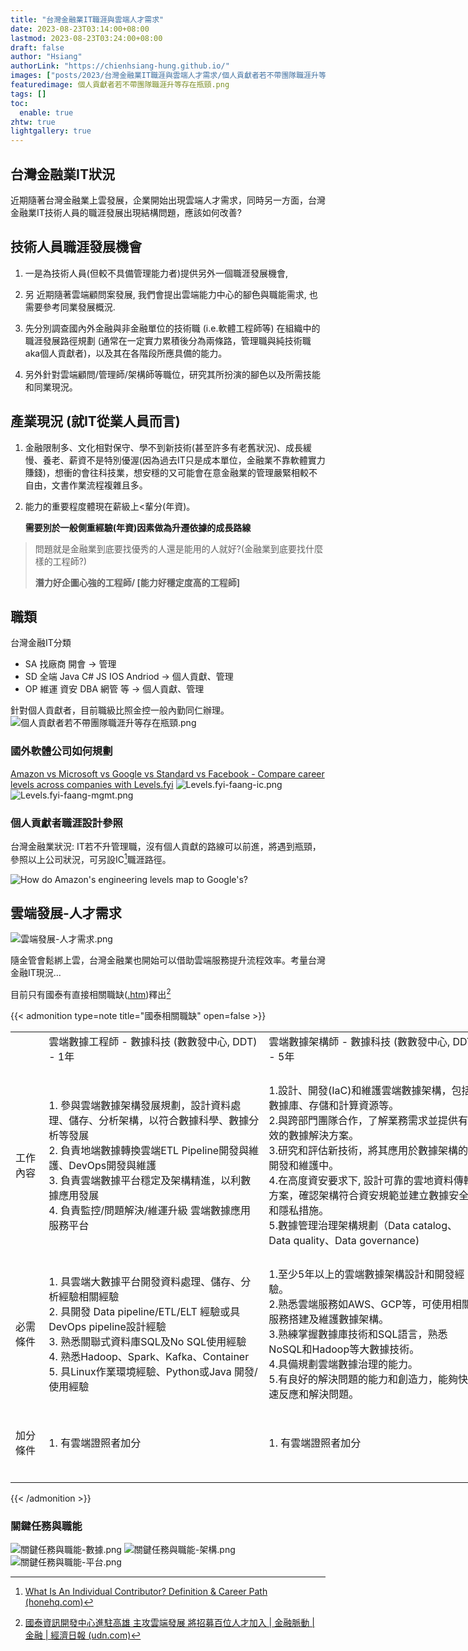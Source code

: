 ```yaml
---
title: "台灣金融業IT職涯與雲端人才需求"
date: 2023-08-23T03:14:00+08:00
lastmod: 2023-08-23T03:24:00+08:00
draft: false
author: "Hsiang"
authorLink: "https://chienhsiang-hung.github.io/"
images: ["posts/2023/台灣金融業IT職涯與雲端人才需求/個人貢獻者若不帶團隊職涯升等存在瓶頸.png"]
featuredimage: 個人貢獻者若不帶團隊職涯升等存在瓶頸.png
tags: []
toc:
  enable: true
zhtw: true
lightgallery: true
---
```

## 台灣金融業IT狀況
近期隨著台灣金融業上雲發展，企業開始出現雲端人才需求，同時另一方面，台灣金融業IT技術人員的職涯發展出現結構問題，應該如何改善?

## 技術人員職涯發展機會
1. 一是為技術人員(但較不具備管理能力者)提供另外一個職涯發展機會,
2. 另 近期隨著雲端顧問案發展, 我們會提出雲端能力中心的腳色與職能需求, 也需要參考同業發展概況.

1. 先分別調查國內外金融與非金融單位的技術職 (i.e.軟體工程師等) 在組織中的職涯發展路徑規劃 (通常在一定實力累積後分為兩條路，管理職與純技術職aka個人貢獻者)，以及其在各階段所應具備的能力。
2. 另外針對雲端顧問/管理師/架構師等職位，研究其所扮演的腳色以及所需技能和同業現況。

## 產業現況 (就IT從業人員而言)
1. 金融限制多、文化相對保守、學不到新技術(甚至許多有老舊狀況)、成長緩慢、養老、薪資不是特別優渥(因為過去IT只是成本單位，金融業不靠軟體實力賺錢)，想衝的會往科技業，想安穩的又可能會在意金融業的管理嚴緊相較不自由，文書作業流程複雜且多。
2. 能力的重要程度體現在薪級上<輩分(年資)。

    **需要別於一般側重經驗(年資)因素做為升遷依據的成長路線**

> 問題就是金融業到底要找優秀的人還是能用的人就好?(金融業到底要找什麼樣的工程師?)
>
> **潛力好企圖心強的工程師/ [能力好穩定度高的工程師]**

## 職類
台灣金融IT分類
- SA 找廠商 開會 -> 管理
- SD 全端 Java C# JS IOS Andriod -> 個人貢獻、管理 
- OP 維運 資安 DBA 網管 等 -> 個人貢獻、管理

針對個人貢獻者，目前職級比照金控一般內勤同仁辦理。
![個人貢獻者若不帶團隊職涯升等存在瓶頸.png](個人貢獻者若不帶團隊職涯升等存在瓶頸.png "個人貢獻者若不帶團隊職涯升等存在瓶頸.png")
### 國外軟體公司如何規劃
[Amazon vs Microsoft vs Google vs Standard vs Facebook - Compare career levels across companies with Levels.fyi](https://www.levels.fyi/?compare=Amazon,Microsoft,Google,Standard,Facebook&track=Software%20Engineer#)
![Levels.fyi-faang-ic.png](Levels.fyi-faang-ic.png "Levels.fyi-faang-ic.png")
![Levels.fyi-faang-mgmt.png](Levels.fyi-faang-mgmt.png "Levels.fyi-faang-mgmt.png")

### 個人貢獻者職涯設計參照
台灣金融業狀況: IT若不升管理職，沒有個人貢獻的路線可以前進，將遇到瓶頸，參照以上公司狀況，可另設IC[^individualcontributor]職涯路徑。

![How do Amazon's engineering levels map to Google's?](https://qph.cf2.quoracdn.net/main-qimg-67bd5e851081a5a521ef59e06414cd3a "How do Amazon's engineering levels map to Google's? https://www.quora.com/How-do-Amazons-engineering-levels-map-to-Googles")

[^individualcontributor]: [What Is An Individual Contributor? Definition & Career Path (honehq.com)](https://honehq.com/glossary/individual-contributor/#:~:text=The%20definition%20of%20an%20individual,are%20accountable%20for%20their%20work.)

## 雲端發展-人才需求
![雲端發展-人才需求.png](雲端發展-人才需求.png "雲端發展-人才需求.png")

隨金管會鬆綁上雲，台灣金融業也開始可以借助雲端服務提升流程效率。考量台灣金融IT現況...

目前只有國泰有直接相關職缺([.htm](雲相關職缺.htm))釋出[^國泰資訊開發中心進駐高雄]

[^國泰資訊開發中心進駐高雄]: [國泰資訊開發中心進駐高雄 主攻雲端發展 將招募百位人才加入 | 金融脈動 | 金融 | 經濟日報 (udn.com)](https://money.udn.com/money/story/5613/7096161?from=edn_hotestlist_storybottom)

{{< admonition type=note title="國泰相關職缺" open=false >}}

<table border="0" cellpadding="0" cellspacing="0" width="3452" style="border-collapse:
 collapse;table-layout:fixed;width:2592pt">
 <colgroup><col class="xl65" width="38" style="mso-width-source:userset;mso-width-alt:1389;
 width:29pt">
 <col class="xl65" width="350" span="2" style="mso-width-source:userset;mso-width-alt:
 12800;width:263pt">
 <col class="xl65" width="405" span="2" style="mso-width-source:userset;mso-width-alt:
 14811;width:304pt">
 <col class="xl65" width="328" style="mso-width-source:userset;mso-width-alt:11995;
 width:246pt">
 <col class="xl65" width="405" style="mso-width-source:userset;mso-width-alt:14811;
 width:304pt">
 <col class="xl65" width="329" style="mso-width-source:userset;mso-width-alt:12032;
 width:247pt">
 <col class="xl65" width="437" style="mso-width-source:userset;mso-width-alt:15981;
 width:328pt">
 <col class="xl65" width="405" style="mso-width-source:userset;mso-width-alt:14811;
 width:304pt">
 </colgroup><tbody><tr height="20" style="height:15.0pt">
  <td height="20" class="xl66" width="38" style="height:15.0pt;width:29pt">　</td>
  <td class="xl66" width="350" style="border-left:none;width:263pt">雲端數據工程師 - 數據科技
  (數數發中心, DDT) - 1年</td>
  <td class="xl66" width="350" style="border-left:none;width:263pt">雲端數據架構師 - 數據科技
  (數數發中心, DDT) - 5年</td>
  <td class="xl66" width="405" style="border-left:none;width:304pt">企業架構(EA)-雲端架構師(數數發中心,
  DDT)<span style="mso-spacerun:yes">&nbsp;</span></td>
  <td class="xl66" width="405" style="border-left:none;width:304pt">雲端架構師 /
  Cloud-Native技術架構師</td>
  <td class="xl66" width="328" style="border-left:none;width:246pt">雲端DevOps工程師(數數發中心,
  DDT)</td>
  <td class="xl66" width="405" style="border-left:none;width:304pt">雲端平台工程師 (數數發中心,
  DDT)<span style="mso-spacerun:yes">&nbsp;</span></td>
  <td class="xl66" width="329" style="border-left:none;width:247pt">雲端SRE工程師(數數發中心,
  DDT)<span style="mso-spacerun:yes">&nbsp;</span></td>
  <td class="xl66" width="437" style="border-left:none;width:328pt">雲端專案經理/專案管理師(數數發中心,
  DDT)</td>
  <td class="xl66" width="405" style="border-left:none;width:304pt">雲端自動化測試工程師</td>
 </tr>
 <tr height="236" style="mso-height-source:userset;height:177.0pt">
  <td height="236" class="xl69" width="38" style="height:177.0pt;border-top:none;
  width:29pt">工作內容</td>
  <td class="xl67" width="350" style="border-top:none;border-left:none;width:263pt">1.
  參與雲端數據架構發展規劃，設計資料處理、儲存、分析架構，以符合數據科學、數據分析等發展			<br>
    2. 負責地端數據轉換雲端ETL Pipeline開發與維護、DevOps開發與維護<br>
    3. 負責雲端數據平台穩定及架構精進，以利數據應用發展			<br>
    4. 負責監控/問題解決/維運升級 雲端數據應用服務平台</td>
  <td class="xl67" width="350" style="border-top:none;border-left:none;width:263pt">1.設計、開發(IaC)和維護雲端數據架構，包括數據庫、存儲和計算資源等。<br>
    2.與跨部門團隊合作，了解業務需求並提供有效的數據解決方案。<br>
    3.研究和評估新技術，將其應用於數據架構的開發和維護中。<br>
    4.在高度資安要求下, 設計可靠的雲地資料傳輸方案，確認架構符合資安規範並建立數據安全和隱私措施。<br>
    5.數據管理治理架構規劃（Data catalog、Data quality、Data governance)</td>
  <td class="xl67" width="405" style="border-top:none;border-left:none;width:304pt">1.
  雲端服務架構提案：專案需求訪談、提案簡報製作及說明。<br>
    2. 雲端服務應用及架構規劃：針對專案需求，提供雲端服務應用方式及架構規劃建議。<br>
    3. 雲端服務維運機制建立。<br>
    4. 雲端服務研究與功能測試：新技術研究評估。<br>
    5. 混合雲技術導入與實作。<br>
    6. 協助及審核金控及子公司雲端架構規劃及雲端資安管控規範，必要時可協助子公司報請主管單位相關程序之協助</td>
  <td class="xl67" width="405" style="border-top:none;border-left:none;width:304pt">1.
  協助集團雲端轉型專案之架構規劃與設計<br>
    2. 擔任雲端技術顧問之角色<br>
    3. 公有雲與Cloud-Native技術與標準制定</td>
  <td class="xl67" width="328" style="border-top:none;border-left:none;width:246pt">1.
  負責雲端DevOps平台維運工作。<br>
    2. DevOps流程建置及設計。<br>
    3. 編寫Infrastructure as Code(Terraform)及建置自動部署流程。<br>
    4. 整合各項安全掃瞄工具至自動化流程中。<br>
    5. 配合應用程式需求維運及持續優化DevOps流程。</td>
  <td class="xl67" width="405" style="border-top:none;border-left:none;width:304pt">1.
  協助雲端平台 (AWS or GCP) 建置及維運工作。<br>
    2. DevOps流程與環境建置。<br>
    3. 依據應用程式需求規劃及分派雲端服務資源。<br>
    4. 監控雲端服務運行之健康情況。<br>
    5. 開發雲端自動化程式 (如：Ansible、Terraform) 完成日常重複性工作，有效提升執行正確率與整體效率。</td>
  <td class="xl67" width="329" style="border-top:none;border-left:none;width:247pt">1.
  負責雲端架構整合、配置管理與維運。<br>
    2. 實現可觀察性監控、警報和指標報告。<br>
    3. 提供可靠的大規模部署技術服務。<br>
    4. 提供服務有關效能、可用性和可靠性等服務指標報告。<br>
    5. 提供開發團隊指標和數據分析資訊和見解。<br>
    6. 管理變更控制和事故回報機制。</td>
  <td class="xl67" width="437" style="border-top:none;border-left:none;width:328pt">-
  雲端專案規劃、推動、執行及管理(包含制定目標、需求確認、分析與規劃、團隊溝通與協調、時程規劃與控管、測試管理、品質管理及風險管理等)<br>
    - 執行部門內部或跨單位、需求端及開發端之溝通協調及問題排除<br>
    - 規劃雲端服務之系統架構、API 設計、資料流、使用者體驗流程等<br>
    - 確保專案導入時的遵法與驗證,及專案上線後的精進、監控、維運<br>
    - 作為溝通窗口,持續掌握與確認專案內容,確保目標共識並帶領團隊前進<br>
    - 持續優化雲端專案執行流程並完整執行專案評估、成效追蹤與分析</td>
  <td class="xl67" width="405" style="border-top:none;border-left:none;width:304pt">1.
  利用自動化測試工具撰寫雲端環境專案服務測試腳本(ex. 功能性測試、負載測試、壓力測試、End-to-End測試)<br>
    2. 協助專案團隊規劃並撰寫測試案例<br>
    3. 測試平台： Web / API<br>
    4. 透過自動化測試工具提供測試報告<br>
    5. 協助專案團隊理解報告結果並持續改善服務品質</td>
 </tr>
 <tr height="178" style="mso-height-source:userset;height:133.5pt">
  <td height="178" class="xl69" width="38" style="height:133.5pt;border-top:none;
  width:29pt">必需條件</td>
  <td class="xl67" width="350" style="border-top:none;border-left:none;width:263pt">1.
  具雲端大數據平台開發資料處理、儲存、分析經驗相關經驗		<br>
    2. 具開發 Data pipeline/ETL/ELT 經驗或具DevOps pipeline設計經驗<br>
    3. 熟悉關聯式資料庫SQL及No SQL使用經驗<br>
    4. 熟悉Hadoop、Spark、Kafka、Container<br>
    5. 具Linux作業環境經驗、Python或Java 開發/使用經驗</td>
  <td class="xl67" width="350" style="border-top:none;border-left:none;width:263pt">1.至少5年以上的雲端數據架構設計和開發經驗。<br>
    2.熟悉雲端服務如AWS、GCP等，可使用相關服務搭建及維護數據架構。<br>
    3.熟練掌握數據庫技術和SQL語言，熟悉NoSQL和Hadoop等大數據技術。<br>
    4.具備規劃雲端數據治理的能力。<br>
    5.有良好的解決問題的能力和創造力，能夠快速反應和解決問題。</td>
  <td class="xl67" width="405" style="border-top:none;border-left:none;width:304pt">-五年以上雲端架構規劃及使用開發經驗<br>
    -具備 AWS/Azure/GCP 其中一項開發及架構規劃經驗,有證照佳<br>
    -熟悉雲端 DevOps 架構與雲端自動化IaC技術<br>
    -熟悉 Linux 的程式開發環境與 Shell Script 的使用<br>
    -具備自我學習研究能力<br>
    -Open source 的採用與管理經驗<br>
    -習慣創新與步調快速的環境</td>
  <td class="xl67" width="405" style="border-top:none;border-left:none;width:304pt">1.
  3年以上 GCP、AWS、Azure使用與設計經驗。<br>
    2. 3年以上軟體架構與Database(RDBMs or NoSQL)設計經驗。<br>
    3. 熟悉Cloud-Native相關技術或分散式系統。<br>
    4. 熱愛分享與協助同事解決問題，並針對各項問題與尋求進階解決方案。<br>
    5. 對學習新技術或雲端服務具有熱情與好奇心。</td>
  <td class="xl67" width="328" style="border-top:none;border-left:none;width:246pt">1.
  熟悉Linux Shell Script<br>
    2. 熟悉Terraform尤佳<br>
    3. 擁有AWS、GCP或Azure雲端技術相關認證資格</td>
  <td class="xl67" width="405" style="border-top:none;border-left:none;width:304pt">1.
  熟悉Linux Shell Script<br>
    2. 熟悉Terraform、Ansible尤佳<br>
    3. 擁有AWS、GCP或Azure雲端技術相關認證資格</td>
  <td class="xl67" width="329" style="border-top:none;border-left:none;width:247pt">1.
  熟悉Linux Shell Script<br>
    2. 熟悉Terraform尤佳<br>
    3. 擁有AWS、GCP或Azure雲端技術相關認證資格</td>
  <td class="xl67" width="437" style="border-top:none;border-left:none;width:328pt">－
  需有雲端專案或軟體開發專案管理經驗至少 2 年以上<br>
    － 具備良好的溝通協調、邏輯思考與問題分析解決能力<br>
    － 對陌生領域具備高度好奇心、敏捷思考、主動積極、執行力及抗壓力高、可獨立作業亦可團隊合作、具全局視野並注重細節<br>
    － 具備良好的規劃文件撰寫能力（如 RFP、WBS、業務流程圖、UI/UX wireframe、Gantt chart、專案追蹤表等）<br>
    － 具備良好的報告撰寫及簡報能力</td>
  <td class="xl67" width="405" style="border-top:none;border-left:none;width:304pt">1.
  具1年以上測試經驗，有網站前/後端實際測試資歷<br>
    2. 具備團隊合作能力及敏捷式開發基本知識(Agile/Scrum)</td>
 </tr>
 <tr height="94" style="mso-height-source:userset;height:70.5pt">
  <td height="94" class="xl69" width="38" style="height:70.5pt;border-top:none;
  width:29pt">加分條件</td>
  <td class="xl68" style="border-top:none;border-left:none">1. 有雲端證照者加分</td>
  <td class="xl68" style="border-top:none;border-left:none">1. 有雲端證照者加分</td>
  <td class="xl68" style="border-top:none;border-left:none">　</td>
  <td class="xl67" width="405" style="border-top:none;border-left:none;width:304pt">1.
  具備GCP、AWS、Azure技術認證<br>
    2. 具備雲端相關技術講師經驗<br>
    3. 具有應用系統開發經驗(Java or .Net尤佳)</td>
  <td class="xl68" style="border-top:none;border-left:none">　</td>
  <td class="xl68" style="border-top:none;border-left:none">　</td>
  <td class="xl68" style="border-top:none;border-left:none">　</td>
  <td class="xl67" width="437" style="border-top:none;border-left:none;width:328pt">-
  熟悉專案管理工具運用,如 Jira、Trello 者尤佳<br>
    - 具備實際運作敏捷開發專案經驗者尤佳<br>
    - 具備軟體開發經驗尤佳</td>
  <td class="xl67" width="405" style="border-top:none;border-left:none;width:304pt">1.
  有使用雲端平台經驗尤佳(ex. GCP、AWS、Azure)<br>
    2. 有自動化測試經驗尤佳(ex. Jmeter、Postman、Newman、K6、selenium、xk6 browser)<br>
    3. 對於自動化測試有熱忱，願意學習了解雲端服務者佳</td>
 </tr>
 <!--[if supportMisalignedColumns]-->
 <tr height="0" style="display:none">
  <td width="38" style="width:29pt"></td>
  <td width="350" style="width:263pt"></td>
  <td width="350" style="width:263pt"></td>
  <td width="405" style="width:304pt"></td>
  <td width="405" style="width:304pt"></td>
  <td width="328" style="width:246pt"></td>
  <td width="405" style="width:304pt"></td>
  <td width="329" style="width:247pt"></td>
  <td width="437" style="width:328pt"></td>
  <td width="405" style="width:304pt"></td>
 </tr>
 <!--[endif]-->
</tbody></table>

{{< /admonition >}}

### 關鍵任務與職能
![關鍵任務與職能-數據.png](關鍵任務與職能-數據.png "關鍵任務與職能-數據.png")
![關鍵任務與職能-架構.png](關鍵任務與職能-架構.png "關鍵任務與職能-架構.png")
![關鍵任務與職能-平台.png](關鍵任務與職能-平台.png "關鍵任務與職能-平台.png")